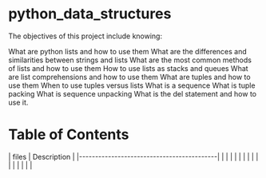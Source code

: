 # python_data_structures
The objectives of this project include knowing:

What are python lists and how to use them
What are the differences and similarities between strings and lists
What are the most common methods of lists and how to use them
How to use lists as stacks and queues
What are list comprehensions and how to use them
What are tuples and how to use them
When to use tuples versus lists
What is a sequence
What is tuple packing
What is sequence unpacking
What is the del statement and how to use it.

# Table of Contents

| files             |    Description        |
|-------------------------------------------|
|                   |                       |
|                   |                       |
|                   |                       |
|                   |                       |
|                   |                       |
